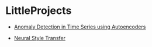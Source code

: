 # LittleProjects

* [Anomaly Detection in Time Series using Autoencoders](https://github.com/yk4r2/LittleProjects/blob/master/AnomalyDetection/Anomaly_Detection_Time_Series_Keras.ipynb)

* [Neural Style Transfer](https://github.com/yk4r2/LittleProjects/blob/master/NeuralStyleTransfer/NST.ipynb)
